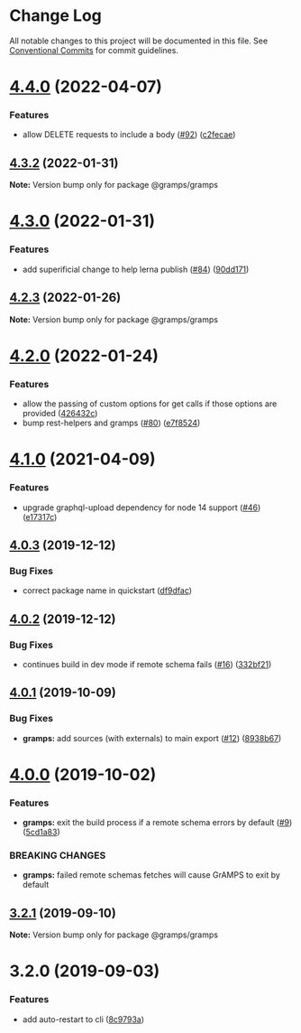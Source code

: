 # Change Log

All notable changes to this project will be documented in this file.
See [Conventional Commits](https://conventionalcommits.org) for commit guidelines.

# [4.4.0](https://github.com/gramps-graphql/gramps/compare/@gramps/gramps@4.3.2...@gramps/gramps@4.4.0) (2022-04-07)


### Features

* allow DELETE requests to include a body ([#92](https://github.com/gramps-graphql/gramps/issues/92)) ([c2fecae](https://github.com/gramps-graphql/gramps/commit/c2fecae))





## [4.3.2](https://github.com/gramps-graphql/gramps/compare/@gramps/gramps@4.3.0...@gramps/gramps@4.3.2) (2022-01-31)

**Note:** Version bump only for package @gramps/gramps





# [4.3.0](https://github.com/gramps-graphql/gramps/compare/@gramps/gramps@4.2.3...@gramps/gramps@4.3.0) (2022-01-31)


### Features

* add superificial change to help lerna publish ([#84](https://github.com/gramps-graphql/gramps/issues/84)) ([90dd171](https://github.com/gramps-graphql/gramps/commit/90dd171))






## [4.2.3](https://github.com/gramps-graphql/gramps/compare/@gramps/gramps@4.2.0...@gramps/gramps@4.2.3) (2022-01-26)

**Note:** Version bump only for package @gramps/gramps





# [4.2.0](https://github.com/gramps-graphql/gramps/compare/@gramps/gramps@4.1.0...@gramps/gramps@4.2.0) (2022-01-24)


### Features

* allow the passing of custom options for get calls if those options are provided ([426432c](https://github.com/gramps-graphql/gramps/commit/426432c))
* bump rest-helpers and gramps ([#80](https://github.com/gramps-graphql/gramps/issues/80)) ([e7f8524](https://github.com/gramps-graphql/gramps/commit/e7f8524))






# [4.1.0](https://github.com/gramps-graphql/gramps/compare/@gramps/gramps@4.0.3...@gramps/gramps@4.1.0) (2021-04-09)


### Features

* upgrade graphql-upload dependency for node 14 support ([#46](https://github.com/gramps-graphql/gramps/issues/46)) ([e17317c](https://github.com/gramps-graphql/gramps/commit/e17317c))





## [4.0.3](https://github.com/gramps-graphql/gramps/compare/@gramps/gramps@4.0.2...@gramps/gramps@4.0.3) (2019-12-12)


### Bug Fixes

* correct package name in quickstart ([df9dfac](https://github.com/gramps-graphql/gramps/commit/df9dfac))





## [4.0.2](https://github.com/gramps-graphql/gramps/compare/@gramps/gramps@4.0.1...@gramps/gramps@4.0.2) (2019-12-12)


### Bug Fixes

* continues build in dev mode if remote schema fails ([#16](https://github.com/gramps-graphql/gramps/issues/16)) ([332bf21](https://github.com/gramps-graphql/gramps/commit/332bf21))





## [4.0.1](https://github.com/gramps-graphql/gramps/compare/@gramps/gramps@4.0.0...@gramps/gramps@4.0.1) (2019-10-09)


### Bug Fixes

* **gramps:** add sources (with externals) to main export ([#12](https://github.com/gramps-graphql/gramps/issues/12)) ([8938b67](https://github.com/gramps-graphql/gramps/commit/8938b67))





# [4.0.0](https://github.com/gramps-graphql/gramps/compare/@gramps/gramps@3.2.1...@gramps/gramps@4.0.0) (2019-10-02)


### Features

* **gramps:** exit the build process if a remote schema errors by default ([#9](https://github.com/gramps-graphql/gramps/issues/9)) ([5cd1a83](https://github.com/gramps-graphql/gramps/commit/5cd1a83))


### BREAKING CHANGES

* **gramps:** failed remote schemas fetches will cause GrAMPS to exit by default





## [3.2.1](https://github.com/gramps-graphql/gramps/compare/@gramps/gramps@3.2.0...@gramps/gramps@3.2.1) (2019-09-10)

**Note:** Version bump only for package @gramps/gramps





# 3.2.0 (2019-09-03)


### Features

* add auto-restart to cli ([8c9793a](https://github.com/gramps-graphql/gramps/commit/8c9793a))
